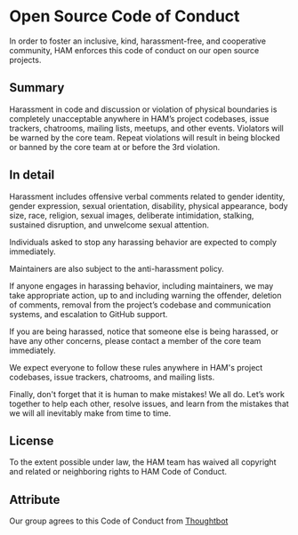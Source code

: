 # Open Source Code of Conduct

In order to foster an inclusive, kind, harassment-free, and cooperative community, HAM enforces this code of conduct on our open source projects.

## Summary

Harassment in code and discussion or violation of physical boundaries is completely unacceptable anywhere in HAM’s project codebases, issue trackers, chatrooms, mailing lists, meetups, and other events. Violators will be warned by the core team. Repeat violations will result in being blocked or banned by the core team at or before the 3rd violation.

## In detail

Harassment includes offensive verbal comments related to gender identity, gender expression, sexual orientation, disability, physical appearance, body size, race, religion, sexual images, deliberate intimidation, stalking, sustained disruption, and unwelcome sexual attention.

Individuals asked to stop any harassing behavior are expected to comply immediately.

Maintainers are also subject to the anti-harassment policy.

If anyone engages in harassing behavior, including maintainers, we may take appropriate action, up to and including warning the offender, deletion of comments, removal from the project’s codebase and communication systems, and escalation to GitHub support.

If you are being harassed, notice that someone else is being harassed, or have any other concerns, please contact a member of the core team immediately.

We expect everyone to follow these rules anywhere in HAM's project codebases, issue trackers, chatrooms, and mailing lists.

Finally, don't forget that it is human to make mistakes! We all do. Let’s work together to help each other, resolve issues, and learn from the mistakes that we will all inevitably make from time to time.


## License

To the extent possible under law, the HAM team has waived all copyright and related or neighboring rights to HAM Code of Conduct.



## Attribute

Our group agrees to this Code of Conduct from [Thoughtbot](https://thoughtbot.com/open-source-code-of-conduct )